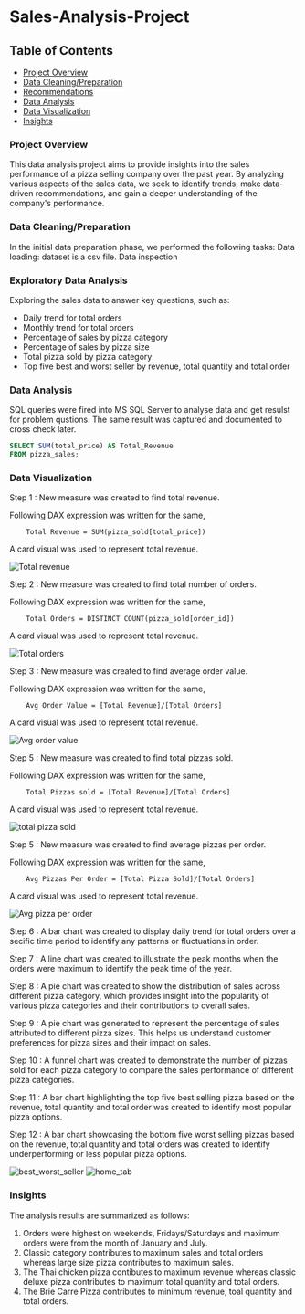# Sales-Analysis-Project

## Table of Contents

- [Project Overview](#project-overview)
- [Data Cleaning/Preparation](#data-cleaning/preparation)
- [Recommendations](#recommendations)
- [Data Analysis](#data-analysis)
- [Data Visualization](#data-visualization)
- [Insights](#insigts)
  
### Project Overview

This data analysis project aims to provide insights into the sales performance of a pizza selling company over the past year. By analyzing various aspects of the sales data, we seek to identify trends, make data-driven recommendations, and gain a deeper understanding of the company's performance.

### Data Cleaning/Preparation

In the initial data preparation phase, we performed the following tasks:
Data loading: dataset is a csv file.
Data inspection

### Exploratory Data Analysis

Exploring the sales data to answer key questions, such as:

- Daily trend for total orders
- Monthly trend for total orders
- Percentage of sales by pizza category
- Percentage of sales by pizza size
- Total pizza sold by pizza category
- Top five best and worst seller by revenue, total quantity and total order

### Data Analysis

SQL queries were fired into MS SQL Server to analyse data and get resulst for problem qustions. The same result was captured and documented to cross check later.

```sql
SELECT SUM(total_price) AS Total_Revenue
FROM pizza_sales;
```
### Data Visualization

Step 1 : New measure was created to find total revenue.

Following DAX expression was written for the same,
        
        Total Revenue = SUM(pizza_sold[total_price])
        
A card visual was used to represent total revenue.

![Total revenue](https://github.com/renu9621/Sales-Analysis-Project/assets/155563588/764efa3a-da44-4f0a-8da3-fcc0067f3cf6)

Step 2 : New measure was created to find total number of orders.

Following DAX expression was written for the same,
        
        Total Orders = DISTINCT COUNT(pizza_sold[order_id])
        
A card visual was used to represent total revenue.

![Total orders](https://github.com/renu9621/Sales-Analysis-Project/assets/155563588/119f0ace-f42e-4485-bd18-d2cb0673130c)

Step 3 : New measure was created to find average order value.

Following DAX expression was written for the same,
        
        Avg Order Value = [Total Revenue]/[Total Orders]
        
A card visual was used to represent total revenue.

![Avg order value](https://github.com/renu9621/Sales-Analysis-Project/assets/155563588/4affda2b-9d7f-4d8b-b706-1a409b941e15)

Step 5 : New measure was created to find total pizzas sold.

Following DAX expression was written for the same,
        
        Total Pizzas sold = [Total Revenue]/[Total Orders]
        
A card visual was used to represent total revenue.

![total pizza sold](https://github.com/renu9621/Sales-Analysis-Project/assets/155563588/deb515f1-55ac-47ba-bfed-26b263e265c9)

Step 5 : New measure was created to find average pizzas per order.

Following DAX expression was written for the same,
        
        Avg Pizzas Per Order = [Total Pizza Sold]/[Total Orders]
        
A card visual was used to represent total revenue.

![Avg pizza per order](https://github.com/renu9621/Sales-Analysis-Project/assets/155563588/63c4083f-4067-4210-a9cb-789cd89faf7b)

Step 6 : A bar chart was created to display daily trend for total orders over a secific time period to identify any patterns or fluctuations in order.

Step 7 : A line chart was created to illustrate the peak months when the orders were maximum to identify the peak time of the year.

Step 8 : A pie chart was created to show the distribution of sales across different pizza category, which provides insight into the popularity of various pizza categories and their contributions to overall sales.

Step 9 : A pie chart was generated to represent the percentage of sales attributed to different pizza sizes. This helps us understand customer preferences for pizza sizes and their impact on sales.

Step 10 : A funnel chart was created to demonstrate the number of pizzas sold for each pizza category to compare the sales performance of different pizza categories.

Step 11 : A bar chart highlighting the top five best selling pizza based on the revenue, total quantity and total order was created to identify most popular pizza options.

Step 12 : A bar chart showcasing the bottom five worst selling pizzas based on the revenue, total quantity and total orders was created to identify underperforming or less popular pizza options.

![best_worst_seller](https://github.com/renu9621/Sales-Analysis-Project/assets/155563588/b267a345-22e6-4482-9a28-6499feb5e3c3)
![home_tab](https://github.com/renu9621/Sales-Analysis-Project/assets/155563588/b38936dd-8d72-494f-bb1d-ece9e8c74306)

### Insights

The analysis results are summarized as follows:

1. Orders were highest on weekends, Fridays/Saturdays and maximum orders were from the month of January and July.
2. Classic category contributes to maximum sales and total orders whereas large size pizza contributes to maximum sales.
3. The Thai chicken pizza contibutes to maximum revenue whereas classic deluxe pizza contributes to maximum total quantity and total orders.
4. The Brie Carre Pizza contributes to minimum revenue, toal quantity and total orders.



